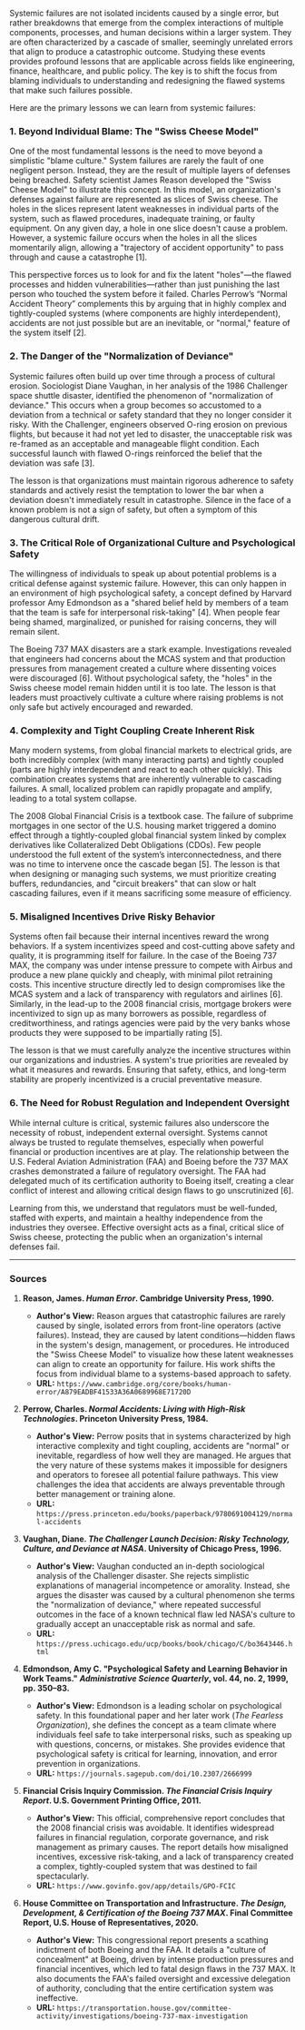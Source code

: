 Systemic failures are not isolated incidents caused by a single error, but rather breakdowns that emerge from the complex interactions of multiple components, processes, and human decisions within a larger system. They are often characterized by a cascade of smaller, seemingly unrelated errors that align to produce a catastrophic outcome. Studying these events provides profound lessons that are applicable across fields like engineering, finance, healthcare, and public policy. The key is to shift the focus from blaming individuals to understanding and redesigning the flawed systems that make such failures possible.

Here are the primary lessons we can learn from systemic failures:

### 1. Beyond Individual Blame: The "Swiss Cheese Model"
One of the most fundamental lessons is the need to move beyond a simplistic "blame culture." System failures are rarely the fault of one negligent person. Instead, they are the result of multiple layers of defenses being breached. Safety scientist James Reason developed the "Swiss Cheese Model" to illustrate this concept. In this model, an organization's defenses against failure are represented as slices of Swiss cheese. The holes in the slices represent latent weaknesses in individual parts of the system, such as flawed procedures, inadequate training, or faulty equipment. On any given day, a hole in one slice doesn't cause a problem. However, a systemic failure occurs when the holes in all the slices momentarily align, allowing a "trajectory of accident opportunity" to pass through and cause a catastrophe [1].

This perspective forces us to look for and fix the latent "holes"—the flawed processes and hidden vulnerabilities—rather than just punishing the last person who touched the system before it failed. Charles Perrow’s “Normal Accident Theory” complements this by arguing that in highly complex and tightly-coupled systems (where components are highly interdependent), accidents are not just possible but are an inevitable, or "normal," feature of the system itself [2].

### 2. The Danger of the "Normalization of Deviance"
Systemic failures often build up over time through a process of cultural erosion. Sociologist Diane Vaughan, in her analysis of the 1986 Challenger space shuttle disaster, identified the phenomenon of "normalization of deviance." This occurs when a group becomes so accustomed to a deviation from a technical or safety standard that they no longer consider it risky. With the Challenger, engineers observed O-ring erosion on previous flights, but because it had not yet led to disaster, the unacceptable risk was re-framed as an acceptable and manageable flight condition. Each successful launch with flawed O-rings reinforced the belief that the deviation was safe [3].

The lesson is that organizations must maintain rigorous adherence to safety standards and actively resist the temptation to lower the bar when a deviation doesn't immediately result in catastrophe. Silence in the face of a known problem is not a sign of safety, but often a symptom of this dangerous cultural drift.

### 3. The Critical Role of Organizational Culture and Psychological Safety
The willingness of individuals to speak up about potential problems is a critical defense against systemic failure. However, this can only happen in an environment of high psychological safety, a concept defined by Harvard professor Amy Edmondson as a "shared belief held by members of a team that the team is safe for interpersonal risk-taking" [4]. When people fear being shamed, marginalized, or punished for raising concerns, they will remain silent.

The Boeing 737 MAX disasters are a stark example. Investigations revealed that engineers had concerns about the MCAS system and that production pressures from management created a culture where dissenting voices were discouraged [6]. Without psychological safety, the "holes" in the Swiss cheese model remain hidden until it is too late. The lesson is that leaders must proactively cultivate a culture where raising problems is not only safe but actively encouraged and rewarded.

### 4. Complexity and Tight Coupling Create Inherent Risk
Many modern systems, from global financial markets to electrical grids, are both incredibly complex (with many interacting parts) and tightly coupled (parts are highly interdependent and react to each other quickly). This combination creates systems that are inherently vulnerable to cascading failures. A small, localized problem can rapidly propagate and amplify, leading to a total system collapse.

The 2008 Global Financial Crisis is a textbook case. The failure of subprime mortgages in one sector of the U.S. housing market triggered a domino effect through a tightly-coupled global financial system linked by complex derivatives like Collateralized Debt Obligations (CDOs). Few people understood the full extent of the system’s interconnectedness, and there was no time to intervene once the cascade began [5]. The lesson is that when designing or managing such systems, we must prioritize creating buffers, redundancies, and "circuit breakers" that can slow or halt cascading failures, even if it means sacrificing some measure of efficiency.

### 5. Misaligned Incentives Drive Risky Behavior
Systems often fail because their internal incentives reward the wrong behaviors. If a system incentivizes speed and cost-cutting above safety and quality, it is programming itself for failure. In the case of the Boeing 737 MAX, the company was under intense pressure to compete with Airbus and produce a new plane quickly and cheaply, with minimal pilot retraining costs. This incentive structure directly led to design compromises like the MCAS system and a lack of transparency with regulators and airlines [6]. Similarly, in the lead-up to the 2008 financial crisis, mortgage brokers were incentivized to sign up as many borrowers as possible, regardless of creditworthiness, and ratings agencies were paid by the very banks whose products they were supposed to be impartially rating [5].

The lesson is that we must carefully analyze the incentive structures within our organizations and industries. A system's true priorities are revealed by what it measures and rewards. Ensuring that safety, ethics, and long-term stability are properly incentivized is a crucial preventative measure.

### 6. The Need for Robust Regulation and Independent Oversight
While internal culture is critical, systemic failures also underscore the necessity of robust, independent external oversight. Systems cannot always be trusted to regulate themselves, especially when powerful financial or production incentives are at play. The relationship between the U.S. Federal Aviation Administration (FAA) and Boeing before the 737 MAX crashes demonstrated a failure of regulatory oversight. The FAA had delegated much of its certification authority to Boeing itself, creating a clear conflict of interest and allowing critical design flaws to go unscrutinized [6].

Learning from this, we understand that regulators must be well-funded, staffed with experts, and maintain a healthy independence from the industries they oversee. Effective oversight acts as a final, critical slice of Swiss cheese, protecting the public when an organization's internal defenses fail.

***

### Sources

1.  **Reason, James. *Human Error*. Cambridge University Press, 1990.**
    *   **Author's View:** Reason argues that catastrophic failures are rarely caused by single, isolated errors from front-line operators (active failures). Instead, they are caused by latent conditions—hidden flaws in the system's design, management, or procedures. He introduced the "Swiss Cheese Model" to visualize how these latent weaknesses can align to create an opportunity for failure. His work shifts the focus from individual blame to a systems-based approach to safety.
    *   **URL:** `https://www.cambridge.org/core/books/human-error/A879EADBF41533A36A0689968E71720D`

2.  **Perrow, Charles. *Normal Accidents: Living with High-Risk Technologies*. Princeton University Press, 1984.**
    *   **Author's View:** Perrow posits that in systems characterized by high interactive complexity and tight coupling, accidents are "normal" or inevitable, regardless of how well they are managed. He argues that the very nature of these systems makes it impossible for designers and operators to foresee all potential failure pathways. This view challenges the idea that accidents are always preventable through better management or training alone.
    *   **URL:** `https://press.princeton.edu/books/paperback/9780691004129/normal-accidents`

3.  **Vaughan, Diane. *The Challenger Launch Decision: Risky Technology, Culture, and Deviance at NASA*. University of Chicago Press, 1996.**
    *   **Author's View:** Vaughan conducted an in-depth sociological analysis of the Challenger disaster. She rejects simplistic explanations of managerial incompetence or amorality. Instead, she argues the disaster was caused by a cultural phenomenon she terms the "normalization of deviance," where repeated successful outcomes in the face of a known technical flaw led NASA's culture to gradually accept an unacceptable risk as normal and safe.
    *   **URL:** `https://press.uchicago.edu/ucp/books/book/chicago/C/bo3643446.html`

4.  **Edmondson, Amy C. "Psychological Safety and Learning Behavior in Work Teams." *Administrative Science Quarterly*, vol. 44, no. 2, 1999, pp. 350–83.**
    *   **Author's View:** Edmondson is a leading scholar on psychological safety. In this foundational paper and her later work (*The Fearless Organization*), she defines the concept as a team climate where individuals feel safe to take interpersonal risks, such as speaking up with questions, concerns, or mistakes. She provides evidence that psychological safety is critical for learning, innovation, and error prevention in organizations.
    *   **URL:** `https://journals.sagepub.com/doi/10.2307/2666999`

5.  **Financial Crisis Inquiry Commission. *The Financial Crisis Inquiry Report*. U.S. Government Printing Office, 2011.**
    *   **Author's View:** This official, comprehensive report concludes that the 2008 financial crisis was avoidable. It identifies widespread failures in financial regulation, corporate governance, and risk management as primary causes. The report details how misaligned incentives, excessive risk-taking, and a lack of transparency created a complex, tightly-coupled system that was destined to fail spectacularly.
    *   **URL:** `https://www.govinfo.gov/app/details/GPO-FCIC`

6.  **House Committee on Transportation and Infrastructure. *The Design, Development, & Certification of the Boeing 737 MAX*. Final Committee Report, U.S. House of Representatives, 2020.**
    *   **Author's View:** This congressional report presents a scathing indictment of both Boeing and the FAA. It details a "culture of concealment" at Boeing, driven by intense production pressures and financial incentives, which led to fatal design flaws in the 737 MAX. It also documents the FAA's failed oversight and excessive delegation of authority, concluding that the entire certification system was ineffective.
    *   **URL:** `https://transportation.house.gov/committee-activity/investigations/boeing-737-max-investigation`